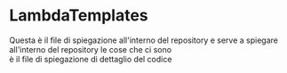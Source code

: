 # LambdaTemplates
Questa è il file di spiegazione all'interno del repository e serve a spiegare all'interno del repository le cose che ci sono  
è il file di spiegazione di dettaglio del codice
